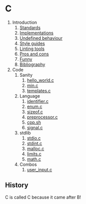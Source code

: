# C

1.  Introduction
    1. [Standards](standards.md)
    1. [Implementations](implementations.md)
    1. [Undefined behaviour](undefined-behaviour.md)
    1. [Style guides](style-guides.md)
    1. [Linting tools](linting-tools.md)
    1. [Pros and cons](pros-and-cons.md)
    1. [Funny](funny.md)
    1. [Bibliography](bibliography.md)
1.  Code
    1.  Sanity
        1. [hello_world.c](hello_world.c)
        1. [min.c](min.c)
        1. [templates.c](templates.c)
    1.  Language
        1. [identifier.c](identifier.c)
        1. [enum.c](enum.c)
        1. [sizeof.c](sizeof.c)
        1. [preprocessor.c](preprocessor.c)
        1. [cpp.sh](cpp.sh)
        1. [signal.c](signal.c)
    1.  stdlib
        1. [stdio.c](stdio.c)
        1. [stdint.c](stdint.c)
        1. [malloc.c](malloc.c)
        1. [limits.c](limits.c)
        1. [math.c](math.c)
    1.  Combos
        1. [user_input.c](user_input.c.off)

## History

C is called C because it came after B!
